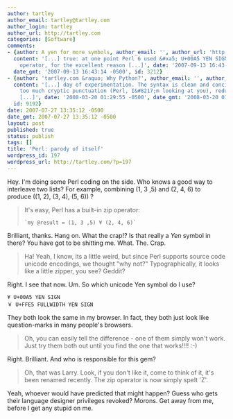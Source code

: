 ```yaml
---
author: tartley
author_email: tartley@tartley.com
author_login: tartley
author_url: http://tartley.com
categories: [Software]
comments:
- {author: A yen for more symbols, author_email: '', author_url: 'http://blog.wordaligned.org/articles/2007/09/13/a-yen-for-more-symbols',
  content: '[...] true: at one point Perl 6 used &#xa5; U+00A5 YEN SIGN for as a zip
    operator, for the excellent reason [...]', date: '2007-09-13 16:43:14 -0500',
  date_gmt: '2007-09-13 16:43:14 -0500', id: 3212}
- {author: 'tartley.com &raquo; Why Python?', author_email: '', author_url: 'http://tartley.com/?p=302',
  content: '[...] day of experimentation. The syntax is clean and concise, without
    too much cryptic punctuation (Perl, I&#8217;m looking at you), redundancy or unnecessary
    [...]', date: '2008-03-20 01:29:55 -0500', date_gmt: '2008-03-20 01:29:55 -0500',
  id: 9192}
date: 2007-07-27 13:35:12 -0500
date_gmt: 2007-07-27 13:35:12 -0500
layout: post
published: true
status: publish
tags: []
title: 'Perl: parody of itself'
wordpress_id: 197
wordpress_url: http://tartley.com/?p=197
---
```


Hey. I'm doing some Perl coding on the side. Who knows a good way to
interleave two lists? For example, combining (1, 3 ,5) and (2, 4, 6) to
produce ((1, 2), (3, 4), (5, 6)) ?


> It's easy, Perl has a built-in zip operator:
>
>     `my @result = (1, 3 ,5) ¥ (2, 4, 6)`

Brilliant, thanks. Hang on. What the crap!? Is that really a *Yen*
symbol in there? You have got to be shitting me. What. The. Crap.

> Ha! Yeah, I know, its a little weird, but since Perl supports source
> code unicode encodings, we thought "why not?" Typographically, it looks
> like a little zipper, you see? Geddit?

Right. I see that now. Um. So which unicode Yen symbol do I use?

    ¥ U+00A5 YEN SIGN
    ￥ U+FFE5 FULLWIDTH YEN SIGN

They both look the same in my browser. In fact, they both just look like
question-marks in many people's browsers.

> Oh, you can easily tell the difference - one of them simply won't work.
> Just try them both out until you find the one that works!!!! :-)

Right. Brilliant. And who is responsible for this gem?

> Oh, that was Larry. Look, if you don't like it, come to think of it,
> it's been renamed recently. The zip operator is now simply spelt 'Z'.

Yeah, whoever would have predicted that might happen? Guess who gets
their language designer privileges revoked? Morons. Get away from me,
before I get any stupid on me.

